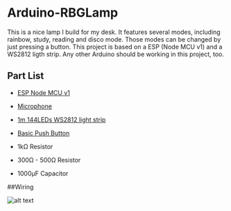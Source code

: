 # Arduino-RBGLamp

This is a nice lamp I build for my desk. It features several modes, including rainbow, study, reading and disco mode.
Those modes can be changed by just pressing a button.
This project is based on a ESP (Node MCU v1) and a WS2812 ligth strip. 
Any other Arduino should be working in this project, too.

## Part List

- [ESP Node MCU v1](https://aliexpress.com/item/ESP8266-CH340G-CH340-G-NodeMcu-V3-Lua-Wireless-WIFI-Module-Connector-Development-Board-Based-ESP-12E/32800966224.html)

- [Microphone](https://aliexpress.com/item/Sound-Detector-module/32569653599.html?spm=a2g0s.9042311.0.0.78634c4dSSgc9y)

- [1m 144LEDs WS2812 light strip](https://aliexpress.com/item/1m-2m-3m-4m-5m-ws2812b-ws2812-led-strip-individually-addressable-smart-led-strip-black-white/32682015405.html?spm=a2g0s.9042311.0.0.78634c4dSSgc9y)

- [Basic Push Button](https://www.aliexpress.com/item/1Pcs-2Pin-Mini-Switch-12mm-1A-waterproof-switch-12v-momentary-Push-button-Switch-since-the-reset/32833295404.html?spm=a2g0x.10010108.1000001.12.61582925XHdq1K&ws_ab_test=searchweb0_0%2Csearchweb201602_5_10065_10130_10068_10547_319_317_10548_10696_453_10084_454_10083_10618_10307_537_536_10131_10132_10133_10059_10884_10887_321_322_10103%2Csearchweb201603_52%2CppcSwitch_0&algo_pvid=ef1e3f05-f70e-4ceb-a506-3c1815559463&algo_expid=ef1e3f05-f70e-4ceb-a506-3c1815559463-2)

- 1kΩ Resistor
- 300Ω - 500Ω Resistor
- 1000μF Capacitor

##Wiring

![alt text](https://github.com/fabianh001/Arduino-RBGLamp/layout.png)

